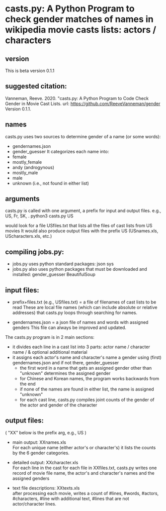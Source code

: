 # casts.py: A Python Program to check gender matches of names in wikipedia movie casts lists: actors / characters

## version
This is beta version 0.1.1  

## suggested citation:
Vanneman, Reeve. 2020.  "casts.py: A Python Program to Code Check Gender in Movie Cast Lists.
url: https://github.com/ReeveVanneman/gender Version 0.1.1.

## names
casts.py uses two sources to determine gender of a name (or some words):
- gendernames.json
- gender_guesser
It categorizes each name into:
- female
- mostly_female
- andy (androgynous)
- mostly_male
- male
- unknown (i.e., not found in either list)

## arguments  
casts.py is called with one argument, a prefix for input and output files.  e.g., US, Fr, SK,
. python3 casts.py US

would look for a file USfiles.txt that lists all the files of cast lists from US movies
It would also produce output files with the prefix US (USnames.xls, UScharacters.xls, etc.)
  
## compiling jobs.py:  
- jobs.py uses python standard packages: json sys  
- jobs.py also uses python packages that must be downloaded and installed: gender_guesser BeautifulSoup

## input files:  
- prefix+files.txt (e.g., USfiles.txt)  = a file of filenames of cast lists to be read 
These are local file names (which can include absolute or relative addresses) that casts.py loops through searching for names.

- gendernames.json  = a json file of names and words with assigned genders
This file can always be improved and updated.
  
The casts.py program is in 2 main sections:
- it divides each line in a cast list into 3 parts: actor name / character name / & optional additional material
- it assigns each actor's name and character's name a gender using (first) gendernames.json and if not there, gender_guesser
	- the first word in a name that gets an assigned gender other than "unknown" determines the assigned gender
	-	for Chinese and Korean names, the program works backwards from the end
	- if none of the names are found in either list, the name is assigned "unknown"
	- for each cast line, casts.py compiles joint counts of the gender of the actor and gender of the character

## output files:  
( "XX" below is the prefix arg, e.g., US )

- main output: XXnames.xls  
For each unique name (either actor's or character's) it lists the counts by the 6 gender categories.

- detailed output: XXcharacter.xls  
For each line in the cast for each file in XXfiles.txt, casts.py writes one record of movie file name, the actor's and character's names and the assigned genders

- text file descriptions: XXtexts.xls  
after processing each movie, writes a count of #lines, #words, #actors, #characters, #line with additional text, #lines that are not actor/character lines.
